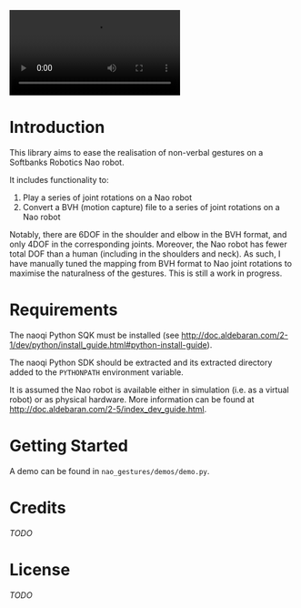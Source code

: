 ![](nao_gestures/demos/examples/rand_5_sidebyside.mp4)

# Introduction

This library aims to ease the realisation of non-verbal gestures on a Softbanks Robotics Nao robot.

It includes functionality to:
1. Play a series of joint rotations on a Nao robot
2. Convert a BVH (motion capture) file to a series of joint rotations on a Nao robot

Notably, there are 6DOF in the shoulder and elbow in the BVH format, and only 4DOF in the corresponding joints. 
Moreover, the Nao robot has fewer total DOF than a human (including in the shoulders and neck). As such, I have manually
tuned the mapping from BVH format to Nao joint rotations to maximise the naturalness of the gestures. This is still a
work in progress.

# Requirements

The naoqi Python SQK must be installed (see http://doc.aldebaran.com/2-1/dev/python/install_guide.html#python-install-guide).

The naoqi Python SDK should be extracted and its extracted directory added to the `PYTHONPATH` environment variable.

It is assumed the Nao robot is available either in simulation (i.e. as a virtual robot) or as physical hardware. More 
information can be found at http://doc.aldebaran.com/2-5/index_dev_guide.html.

# Getting Started

A demo can be found in `nao_gestures/demos/demo.py`.

# Credits

_TODO_

# License

_TODO_